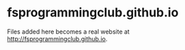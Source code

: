 # fsprogrammingclub.github.io
Files added here becomes a real website at http://fsprogrammingclub.github.io.
